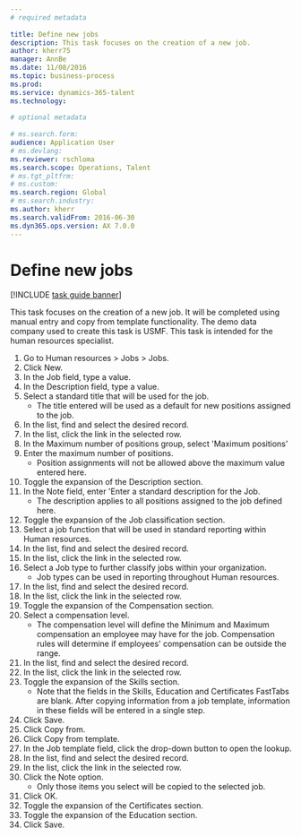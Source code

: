 ```yaml
--- 
# required metadata 
 
title: Define new jobs
description: This task focuses on the creation of a new job. 
author: kherr75
manager: AnnBe 
ms.date: 11/08/2016
ms.topic: business-process 
ms.prod:  
ms.service: dynamics-365-talent 
ms.technology:  
 
# optional metadata 
 
# ms.search.form:   
audience: Application User 
# ms.devlang:  
ms.reviewer: rschloma
ms.search.scope: Operations, Talent 
# ms.tgt_pltfrm:  
# ms.custom:  
ms.search.region: Global
# ms.search.industry: 
ms.author: kherr
ms.search.validFrom: 2016-06-30 
ms.dyn365.ops.version: AX 7.0.0 
---
```

# Define new jobs

[!INCLUDE [task guide banner](../../includes/task-guide-banner.md)]

This task focuses on the creation of a new job. It will be completed using manual entry and copy from template functionality. The demo data company used to create this task is USMF. This task is intended for the human resources specialist.

1. Go to Human resources > Jobs > Jobs.
2. Click New.
3. In the Job field, type a value.
4. In the Description field, type a value.
5. Select a standard title that will be used for the job. 
    * The title entered will be used as a default for new positions assigned to the job.  
6. In the list, find and select the desired record.
7. In the list, click the link in the selected row.
8. In the Maximum number of positions group, select 'Maximum positions'
9. Enter the maximum number of positions. 
    * Position assignments will not be allowed above the maximum value entered here.  
10. Toggle the expansion of the Description section.
11. In the Note field, enter 'Enter a standard description for the Job.
    * The description applies to all positions assigned to the job defined here.  
12. Toggle the expansion of the Job classification section.
13. Select a job function that will be used in standard reporting within Human resources.
14. In the list, find and select the desired record.
15. In the list, click the link in the selected row.
16. Select a Job type to further classify jobs within your organization. 
    * Job types can be used in reporting throughout Human resources.  
17. In the list, find and select the desired record.
18. In the list, click the link in the selected row.
19. Toggle the expansion of the Compensation section.
20. Select a compensation level.
    * The compensation level will define the Minimum and Maximum compensation an employee may have for the job. Compensation rules will determine if employees' compensation can be outside the range.  
21. In the list, find and select the desired record.
22. In the list, click the link in the selected row.
23. Toggle the expansion of the Skills section.
    * Note that the fields in the Skills, Education and Certificates FastTabs are blank. After copying information from a job template, information in these fields will be entered in a single step.   
24. Click Save.
25. Click Copy from.
26. Click Copy from template.
27. In the Job template field, click the drop-down button to open the lookup.
28. In the list, find and select the desired record.
29. In the list, click the link in the selected row.
30. Click the Note option.
    * Only those items you select will be copied to the selected job.    
31. Click OK.
32. Toggle the expansion of the Certificates section.
33. Toggle the expansion of the Education section.
34. Click Save.

